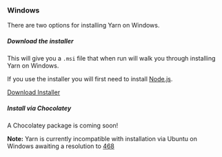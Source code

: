 ### Windows

There are two options for installing Yarn on Windows.

##### Download the installer

This will give you a `.msi` file that when run will walk you through installing
Yarn on Windows.

If you use the installer you will first need to install
[Node.js](https://nodejs.org/).

<a class="btn btn-primary" href="/latest.msi">Download Installer</a>


##### Install via Chocolatey

A Chocolatey package is coming soon!

**Note:** Yarn is currently incompatible with installation via Ubuntu on Windows awaiting a resolution to 
<a href="https://github.com/Microsoft/BashOnWindows/issues/468">468</a>
